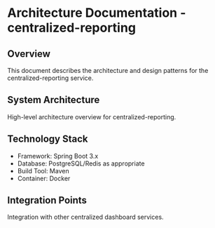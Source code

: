 # Architecture Documentation - centralized-reporting

## Overview
This document describes the architecture and design patterns for the centralized-reporting service.

## System Architecture
High-level architecture overview for centralized-reporting.

## Technology Stack
- Framework: Spring Boot 3.x
- Database: PostgreSQL/Redis as appropriate
- Build Tool: Maven
- Container: Docker

## Integration Points
Integration with other centralized dashboard services.
